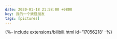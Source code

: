 ```yaml
---
date: 2020-01-18 21:58:00 +0800
key: 我的一个妖怪朋友
tags: [pictures]
---
```


<div>{%- include extensions/bilibili.html id='17056218' -%}</div>
